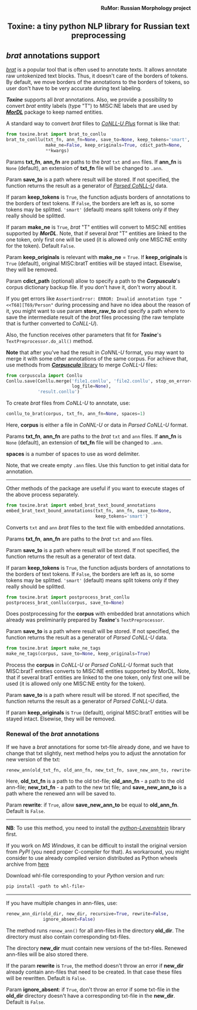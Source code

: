 <div align="right"><strong>RuMor: Russian Morphology project</strong></div>
<h2 align="center">Toxine: a tiny python NLP library for Russian text preprocessing</h2>

## *brat* annotations support

[*brat*](https://brat.nlplab.org/) is a popular tool that is often used to
annotate texts. It allows annotate raw untokenized text blocks. Thus, it
doesn't care of the borders of tokens. By default, we move borders of the
annotations to the borders of tokens, so user don't have to be very accurate
during text labeling.

***Toxine*** supports all *brat* annotations. Also, we provide a possibility
to convert *brat* entity labels (type "T") to MISC:NE labels that are used by 
[***MorDL***](https://github.com/fostroll/mordl) package to keep named
entities.

A standard way to convert *brat* filles to
[*CoNLL-U Plus*](https://universaldependencies.org/format.html) format is like
that:
```python
from toxine.brat import brat_to_conllu
brat_to_conllu(txt_fn, ann_fn=None, save_to=None, keep_tokens='smart',
               make_ne=False, keep_originals=True, cdict_path=None,
               **kwargs)
```

Params **txt_fn**, **ann_fn** are paths to the *brat* `txt` and `ann` files.
If **ann_fn** is `None` (default), an extension of **txt_fn** file will be
changed to `.ann`.

Param **save_to** is a path where result will be stored. If not specified,
the function returns the result as a generator of
[*Parsed CoNLL-U*](https://github.com/fostroll/corpuscula/blob/master/doc/README_PARSED_CONLLU.md)
data.

If param **keep_tokens** is `True`, the function adjusts borders of
annotations to the borders of text tokens. If `False`, the borders are left as
is, so some tokens may be splitted. ``'smart'`` (default) means split tokens
only if they really should be splitted.

If param **make_ne** is ``True``, *brat* "T" entities will convert to MISC:NE
entities supported by ***MorDL***. Note, that if several *brat* "T" entities
are linked to the one token, only first one will be used (it is allowed only
one MISC:NE entity for the token). Default ``False``.

Param **keep_originals** is relevant with **make_ne** = `True`. If
**keep_originals** is `True` (default), original MISC:bratT entities will be
stayed intact. Elsewise, they will be removed.

Param **cdict_path** (optional) allow to specify a path to the
***Corpuscula***'s corpus dictionary backup file. If you don't have it, don't
worry about it.

If you get errors like
`AssertionError: ERROR: Invalid annotation type "<<T68][T69/Person"` during
processing and have no idea about the reason of it, you might want to use
param **store_raw_to** and specify a path where to save the intermediate
result of the *brat* files processing (the raw template that is further
converted to *CoNLL-U*).

Also, the function receives other parameters that fit for ***Toxine***'s
`TextPreprocessor.do_all()` method.

**Note** that after you've had the result in *CoNNL-U* format, you may want to
merge it with some other annotations of the same corpus. For achieve that, use
methods from
[***Corpuscula*** library](https://github.com/fostroll/corpuscula/blob/master/doc/README_CDICT.md)
to merge *CoNLL-U* files:
```python
from corpuscula import Conllu
Conllu.save(Conllu.merge('file1.conllu', 'file2.conllu', stop_on_error=False,
                         log_file=None),
            'result.conllu')
```

To create *brat* files from *CoNLL-U* to annotate, use:
```python
conllu_to_brat(corpus, txt_fn, ann_fn=None, spaces=1)
```
Here, **corpus** is either a file in *CoNNL-U* or data in *Parsed CoNLL-U*
format.

Params **txt_fn**, **ann_fn** are paths to the *brat* `txt` and `ann` files.
If **ann_fn** is `None` (default), an extension of **txt_fn** file will be
changed to `.ann`.

**spaces** is a number of spaces to use as word delimiter.

Note, that we create empty `.ann` files. Use this function to get initial data
for annotation.

---
Other methods of the package are useful if you want to execute stages of the
above process separately.

```python
from toxine.brat import embed_brat_text_bound_annotations
embed_brat_text_bound_annotations(txt_fn, ann_fn, save_to=None,
                                  keep_tokens='smart')
```
Converts `txt` and `ann` *brat* files to the text file with embedded
annotations.

Params **txt_fn**, **ann_fn** are paths to the *brat* `txt` and `ann` files.

Param **save_to** is a path where result will be stored. If not specified, the
function returns the result as a generator of text data.

If param **keep_tokens** is `True`, the function adjusts borders of
annotations to the borders of text tokens. If `False`, the borders are left as
is, so some tokens may be splitted. ``'smart'`` (default) means split tokens
only if they really should be splitted.

```python
from toxine.brat import postprocess_brat_conllu
postprocess_brat_conllu(corpus, save_to=None)
```
Does postprocessing for the **corpus** with embedded brat annotations
which already was preliminarily prepared by ***Toxine***'s `TextPreprocessor`.

Param **save_to** is a path where result will be stored. If not specified, the
function returns the result as a generator of *Parsed CoNLL-U* data.

```python
from toxine.brat import make_ne_tags
make_ne_tags(corpus, save_to=None, keep_originals=True)
```
Process the **corpus** in *CoNLL-U* or *Parsed CoNLL-U* format such that
MISC:bratT entities converts to MISC:NE entities supported by MorDL. Note,
that if several bratT entities are linked to the one token, only first one
will be used (it is allowed only one MISC:NE entity for the token).

Param **save_to** is a path where result will be stored. If not specified, the
function returns the result as a generator of *Parsed CoNLL-U* data.

If param **keep_originals** is `True` (default), original MISC:bratT entities
will be stayed intact. Elsewise, they will be removed.

### Renewal of the *brat* annotations

If we have a *brat* annotations for some txt-file already done, and we have to
change that txt slightly, next method helps you to adjust the annotation for
new version of the txt:
```python
renew_ann(old_txt_fn, old_ann_fn, new_txt_fn, save_new_ann_to, rewrite=False)
```
Here, **old_txt_fn** is a path to the old txt-file; **old_ann_fn** - a path to
the old ann-file; **new_txt_fn** - a path to the new txt file; and
**save_new_ann_to** is a path where the renewed ann will be saved to.

Param **rewrite**: if `True`, allow **save_new_ann_to** be equal to
**old_ann_fn**. Default is `False`.

---
**NB**: To use this method, you need to install the
[*python-Levenshtein*](https://pypi.org/project/python-Levenshtein/) library
first.

If you work on *MS Windows*, it can be difficult to install the original
version from *PyPI* (you need proper C-compiler for that). As workaround, you
might consider to use already compiled version distributed as Python wheels
archive from
[here](https://www.lfd.uci.edu/~gohlke/pythonlibs/#python-levenshtein)

Download whl-file corresponding to your *Python* version and run:
```bash
pip install <path to whl-file>
```
---

If you have multiple changes in ann-files, use:
```python
renew_ann_dir(old_dir, new_dir, recursive=True, rewrite=False,
              ignore_absent=False)
```
The method runs `renew_ann()` for all ann-files in the directory **old_dir**.
The directory must also contain corresponding txt-files.

The directory **new_dir** must contain new versions of the txt-files. Renewed
ann-files will be also stored there.

If the param **rewrite** is `True`, the method doesn't throw an error if
**new_dir** already contain ann-files that need to be created. In that case
these files will be rewritten. Default is `False`.

Param **ignore_absent**: if ``True``, don't throw an error if some txt-file in
the **old_dir** directory doesn't have a corresponding txt-file in the
**new_dir**. Default is ``False``.
